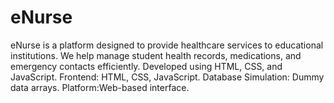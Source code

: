 # eNurse
eNurse is a platform designed to provide healthcare services to educational institutions. We help manage student health records, medications, and emergency contacts efficiently. Developed using  HTML, CSS, and JavaScript.
Frontend: HTML, CSS, JavaScript.
Database Simulation: Dummy data arrays.
Platform:Web-based interface.
